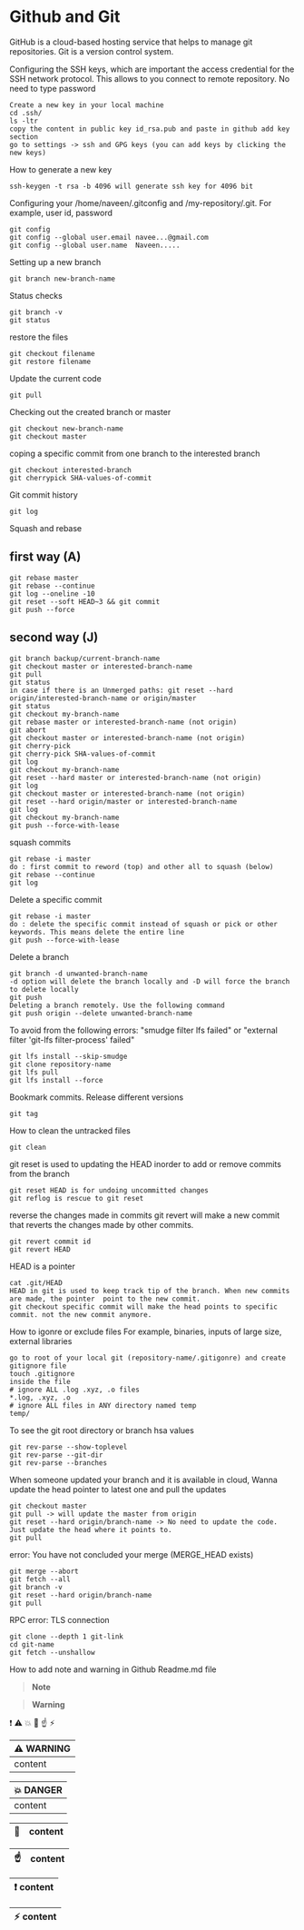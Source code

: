 # Github and Git
GitHub is a cloud-based hosting service that helps to manage git repositories. Git is a version control system. 

Configuring the SSH keys, which are important the access credential for the SSH network protocol. 
This allows to you connect to remote repository. No need to type password
```
Create a new key in your local machine
cd .ssh/
ls -ltr
copy the content in public key id_rsa.pub and paste in github add key section
go to settings -> ssh and GPG keys (you can add keys by clicking the new keys)
```
How to generate a new key
```
ssh-keygen -t rsa -b 4096 will generate ssh key for 4096 bit
```
Configuring your /home/naveen/.gitconfig and /my-repository/.git. For example, user id, password
```
git config
git config --global user.email navee...@gmail.com
git config --global user.name  Naveen.....
```
Setting up a new branch
```
git branch new-branch-name
```
Status checks
```
git branch -v
git status
```
restore the files
```
git checkout filename
git restore filename
```
Update the current code
```
git pull
```
Checking out the created branch or master
```
git checkout new-branch-name
git checkout master
```
coping a specific commit from one branch to the interested branch
```
git checkout interested-branch
git cherrypick SHA-values-of-commit
```
Git commit history
```
git log
```
Squash and rebase
## first way (A)
```
git rebase master
git rebase --continue
git log --oneline -10
git reset --soft HEAD~3 && git commit
git push --force
```
## second way (J)
```
git branch backup/current-branch-name
git checkout master or interested-branch-name
git pull
git status
in case if there is an Unmerged paths: git reset --hard origin/interested-branch-name or origin/master
git status
git checkout my-branch-name
git rebase master or interested-branch-name (not origin)
git abort
git checkout master or interested-branch-name (not origin)
git cherry-pick
git cherry-pick SHA-values-of-commit
git log
git checkout my-branch-name
git reset --hard master or interested-branch-name (not origin)
git log
git checkout master or interested-branch-name (not origin)
git reset --hard origin/master or interested-branch-name
git log
git checkout my-branch-name
git push --force-with-lease
```
squash commits
```
git rebase -i master
do : first commit to reword (top) and other all to squash (below)
git rebase --continue
git log
```
Delete a specific commit 
```
git rebase -i master
do : delete the specific commit instead of squash or pick or other keywords. This means delete the entire line
git push --force-with-lease
```
Delete a branch 
```
git branch -d unwanted-branch-name
-d option will delete the branch locally and -D will force the branch to delete locally
git push
Deleting a branch remotely. Use the following command
git push origin --delete unwanted-branch-name
```

To avoid from the following errors: "smudge filter lfs failed" or "external filter 'git-lfs filter-process' failed"
```
git lfs install --skip-smudge
git clone repository-name
git lfs pull
git lfs install --force
```
Bookmark commits. Release different versions
```
git tag
```
How to clean the untracked files
```
git clean
```
git reset is used to updating the HEAD inorder to add or remove commits from the branch
```
git reset HEAD is for undoing uncommitted changes
git reflog is rescue to git reset
```
reverse the changes made in commits
git revert will make a new commit that reverts the changes made by other commits.
```
git revert commit id
git revert HEAD
```
HEAD is a pointer
```
cat .git/HEAD
HEAD in git is used to keep track tip of the branch. When new commits are made, the pointer  point to the new commit.
git checkout specific commit will make the head points to specific commit. not the new commit anymore. 
```
How to igonre or exclude files For example, binaries, inputs of large size, external libraries 
```
go to root of your local git (repository-name/.gitigonre) and create gitignore file
touch .gitignore
inside the file
# ignore ALL .log .xyz, .o files
*.log, .xyz, .o
# ignore ALL files in ANY directory named temp
temp/
```
To see the git root directory or branch hsa values 
```
git rev-parse --show-toplevel
git rev-parse --git-dir
git rev-parse --branches
```
When someone updated your branch and it is available in cloud, Wanna update the head pointer to latest one and pull the updates
```
git checkout master
git pull -> will update the master from origin
git reset --hard origin/branch-name -> No need to update the code. Just update the head where it points to.
git pull  
```
error: You have not concluded your merge (MERGE_HEAD exists)
```
git merge --abort
git fetch --all
git branch -v
git reset --hard origin/branch-name
git pull
```
RPC error: TLS connection
```
git clone --depth 1 git-link
cd git-name
git fetch --unshallow
```
How to add note and warning in Github Readme.md file 

> __Note__  

> __Warning__
 
:exclamation:  :warning:  :boom: :memo: :point_up: :zap: 

| :warning: WARNING          |
|:---------------------------|
| content   |

| :boom: DANGER              |
|:---------------------------|
| content |

| :memo:        | content       |
|---------------|:------------------------|

| :point_up:    | content |
|---------------|:------------------------|

| :exclamation:  content   |
|-----------------------------------------|

| :zap:        content   |
|-----------------------------------------|


